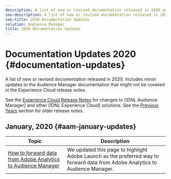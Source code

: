 ```yaml
---
description: A list of new or revised documentation released in 2020 and previous years. Includes minor updates to the Audience Manager documentation that might not be covered in the Experience Cloud release notes.
seo-description: A list of new or revised documentation released in 2020 and previous years. Includes minor updates to the Audience Manager documentation that might not be covered in the Experience Cloud release notes.
seo-title: 2020 Documentation Updates
solution: Audience Manager
title: 2020 Documentation Updates
---
```


# Documentation Updates 2020 {#documentation-updates}

A list of new or revised documentation released in 2020. Includes minor updates to the Audience Manager documentation that might not be covered in the Experience Cloud release notes.

See the [Experience Cloud Release Notes](https://marketing.adobe.com/resources/help/en_US/whatsnew/) for changes to [!DNL Audience Manager] and other [!DNL Experience Cloud] solutions. See the [Previous Years](../docs-updates/docs-2018.md) section for older release notes.

## January, 2020 {#aam-january-updates}

| Topic | Description |
|--- |----|
| [How to forward data from Adobe Analytics to Audience Manager](/help/using/integration/integration-other-solutions/audience-management-module.md) | We updated this page to highlight Adobe Launch as the preferred way to forward data from Adobe Analytics to Audience Manager. |
